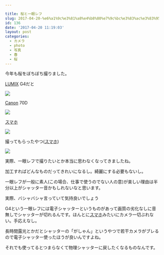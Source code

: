 ```yaml
---

title: 桜と一眼レフ
slug: 2017-04-20-%e6%a1%9c%e3%81%a8%e4%b8%80%e7%9c%bc%e3%83%ac%e3%83%95
id: 136
date: '2017-04-20 11:19:03'
layout: post
categories:
  - カメラ
  - photo
  - 写真
  - 春
  - 桜
---
```


今年も桜をぼちぼち撮りました。

[LUMIX](http://d.hatena.ne.jp/keyword/LUMIX) G4だと

![](https://cdn-ak.f.st-hatena.com/images/fotolife/p/peipeipe/20190630/20190630165904.jpg)

[Canon](http://d.hatena.ne.jp/keyword/Canon) 70D

![](https://cdn-ak.f.st-hatena.com/images/fotolife/p/peipeipe/20190630/20190630172813.jpg)

[スマホ](http://d.hatena.ne.jp/keyword/%A5%B9%A5%DE%A5%DB)

![](https://cdn-ak.f.st-hatena.com/images/fotolife/p/peipeipe/20190630/20190630172421.jpg)

撮ってもらったやつ([スマホ](http://d.hatena.ne.jp/keyword/%A5%B9%A5%DE%A5%DB))

![](https://cdn-ak.f.st-hatena.com/images/fotolife/p/peipeipe/20190630/20190630170509.jpg)

実際、一眼レフで撮りたいとか本当に思わなくなってきましたね。

加工すればどんなものだってきれいになるし。綺麗にする必要もないし。

一眼レフが一般に素人(この場合、仕事で使うのでない人の意)が楽しい理由は半分以上がシャッター音かもしれないなと思います。

実際、バシャバシャ言っていて気持良いでしょう

G4という一眼レフには電子シャッターというものがあって画質の劣化なしに音無しでシャッターが切れるんです。ほんとに[スマホ](http://d.hatena.ne.jp/keyword/%A5%B9%A5%DE%A5%DB)みたいにカメラ一切ぶれない。手応えなし。

長時間露光とかだとシャッターの「がしゃん」というやつで若干カメラがブレるので電子シャッター使ったほうが良いんですよね。

それでも使ってるとつまらなくて物理シャッターに戻したくなるものなんです。